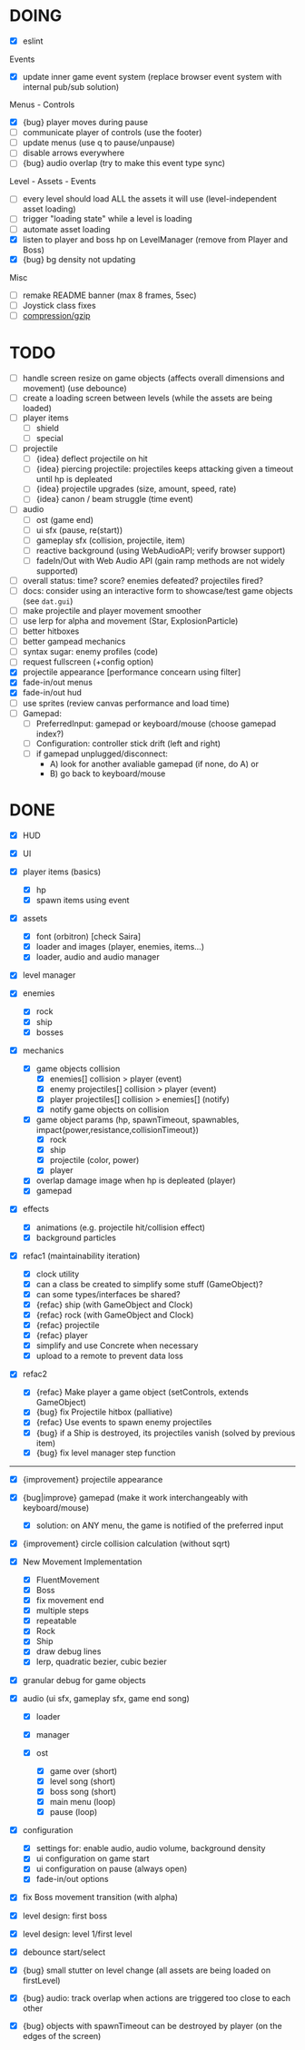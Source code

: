 # DOING

 - [x] eslint

Events
 - [x] update inner game event system (replace browser event system with internal pub/sub solution)

 Menus - Controls
 - [x] {bug} player moves during pause
 - [ ] communicate player of controls (use the footer)
 - [ ] update menus (use q to pause/unpause)
 - [ ] disable arrows everywhere
 - [ ] {bug} audio overlap (try to make this event type sync)
 
 Level - Assets - Events
 - [ ] every level should load ALL the assets it will use (level-independent asset loading)
 - [ ] trigger "loading state" while a level is loading
 - [ ] automate asset loading
 - [x] listen to player and boss hp on LevelManager (remove from Player and Boss)
 - [x] {bug} bg density not updating
 
 Misc
 - [ ] remake README banner (max 8 frames, 5sec)
 - [ ] Joystick class fixes
 - [ ] [compression/gzip](https://github.com/vbenjs/vite-plugin-compression/blob/main/packages/playground/basic/vite.config.ts)

# TODO
- [ ] handle screen resize on game objects (affects overall dimensions and movement) (use debounce)
- [ ] create a loading screen between levels (while the assets are being loaded)
- [ ] player items
  - [ ] shield
  - [ ] special
- [ ] projectile
  - [ ] {idea} deflect projectile on hit
  - [ ] {idea} piercing projectile: projectiles keeps attacking given a timeout until hp is depleated
  - [ ] {idea} projectile upgrades (size, amount, speed, rate)
  - [ ] {idea} canon / beam struggle (time event)
- [ ] audio
  - [ ] ost (game end)
  - [ ] ui sfx (pause, re(start))
  - [ ] gameplay sfx (collision, projectile, item)
  - [ ] reactive background (using WebAudioAPI; verify browser support)
  - [ ] fadeIn/Out with Web Audio API (gain ramp methods are not widely supported)
- [ ] overall status: time? score? enemies defeated? projectiles fired?
- [ ] docs: consider using an interactive form to showcase/test game objects (see `dat.gui`)
- [ ] make projectile and player movement smoother
- [ ] use lerp for alpha and movement (Star, ExplosionParticle)
- [ ] better hitboxes
- [ ] better gampead mechanics
- [ ] syntax sugar: enemy profiles (code)
- [ ] request fullscreen (+config option)
- [x] projectile appearance [performance concearn using filter]
- [x] fade-in/out menus
- [x] fade-in/out hud
- [ ] use sprites (review canvas performance and load time)
- [ ] Gamepad:
  - [ ] PreferredInput: gamepad or keyboard/mouse (choose gamepad index?)
  - [ ] Configuration: controller stick drift (left and right)
  - [ ] if gamepad unplugged/disconnect:
    - A) look for another avaliable gamepad (if none, do A) or
    - B) go back to keyboard/mouse

# DONE

- [x] HUD
- [x] UI
- [x] player items (basics)
  - [x] hp
  - [x] spawn items using event
- [x] assets
  - [x] font (orbitron) [check Saira]
  - [x] loader and images (player, enemies, items...)
  - [x] loader, audio and audio manager
- [x] level manager
- [x] enemies
  - [x] rock
  - [x] ship
  - [x] bosses
- [x] mechanics
  - [x] game objects collision
    - [x] enemies[] collision > player (event)
    - [x] enemy projectiles[] collision > player (event)
    - [x] player projectiles[] collision > enemies[] (notify)
    - [x] notify game objects on collision
  - [x] game object params (hp, spawnTimeout, spawnables, impact{power,resistance,collisionTimeout})
    - [x] rock
    - [x] ship
    - [x] projectile (color, power)
    - [x] player
  - [x] overlap damage image when hp is depleated (player)
  - [x] gamepad

- [x] effects

  - [x] animations (e.g. projectile hit/collision effect)
  - [x] background particles

- [x] refac1 (maintainability iteration)

  - [x] clock utility
  - [x] can a class be created to simplify some stuff (GameObject)?
  - [x] can some types/interfaces be shared?
  - [x] {refac} ship (with GameObject and Clock)
  - [x] {refac} rock (with GameObject and Clock)
  - [x] {refac} projectile
  - [x] {refac} player
  - [x] simplify and use Concrete when necessary
  - [x] upload to a remote to prevent data loss

- [x] refac2

  - [x] {refac} Make player a game object (setControls, extends GameObject)
  - [x] {bug} fix Projectile hitbox (palliative)
  - [x] {refac} Use events to spawn enemy projectiles
  - [x] {bug} if a Ship is destroyed, its projectiles vanish (solved by previous item)
  - [x] {bug} fix level manager step function

---

  - [x] {improvement} projectile appearance
  - [x] {bug|improve} gamepad (make it work interchangeably with keyboard/mouse)
    - [x] solution: on ANY menu, the game is notified of the preferred input
  - [x] {improvement} circle collision calculation (without sqrt)


- [x] New Movement Implementation

  - [x] FluentMovement
  - [x] Boss
  - [x] fix movement end
  - [x] multiple steps
  - [x] repeatable
  - [x] Rock
  - [x] Ship
  - [x] draw debug lines
  - [x] lerp, quadratic bezier, cubic bezier

- [x] granular debug for game objects
- [x] audio (ui sfx, gameplay sfx, game end song)

  - [x] loader
  - [x] manager
  - [x] ost

    - [x] game over (short)
    - [x] level song (short)
    - [x] boss song (short)
    - [x] main menu (loop)
    - [x] pause (loop)

- [x] configuration

  - [x] settings for: enable audio, audio volume, background density
  - [x] ui configuration on game start
  - [x] ui configuration on pause (always open)
  - [x] fade-in/out options

- [x] fix Boss movement transition (with alpha)
- [x] level design: first boss
- [x] level design: level 1/first level
- [x] debounce start/select
- [x] {bug} small stutter on level change (all assets are being loaded on firstLevel)
- [x] {bug} audio: track overlap when actions are triggered too close to each other
- [x] {bug} objects with spawnTimeout can be destroyed by player (on the edges of the screen)